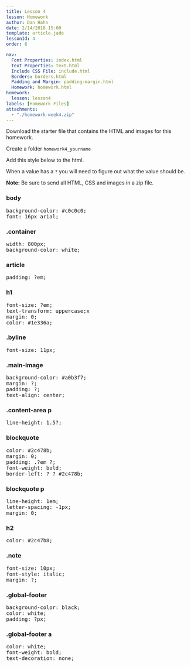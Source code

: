 ```yaml
---
title: Lesson 4
lesson: Homework
author: Dan Hahn
date: 2/14/2018 15:00
template: article.jade
lessonId: 4
order: 6

nav:
  Font Properties: index.html
  Text Properties: text.html
  Include CSS File: include.html
  Borders: borders.html
  Padding and Margin: padding-margin.html
  Homework: homework.html
homework:
  lesson: lesson4
labels: [Homework Files]
attachments:
  - "./homework-week4.zip"
---
```


Download the starter file that contains the HTML and images for this homework.

Create a folder `homework4_yourname`

Add this style below to the html.

When a value has a `?` you will need to figure out what the value should be.

**Note:** Be sure to send all HTML, CSS and images in a zip file.

### body

<pre class="text-content">
background-color: #c0c0c0;
font: 16px arial;
</pre>

### .container

<pre class="text-content">
width: 800px;
background-color: white;
</pre>

### article

<pre class="text-content">
padding: ?em;
</pre>

### h1

<pre class="text-content">
font-size: ?em;
text-transform: uppercase;x
margin: 0;
color: #1e336a;
</pre>

### .byline

<pre class="text-content">
font-size: 11px;
</pre>

### .main-image

<pre class="text-content">
background-color: #a0b3f7;
margin: ?;
padding: ?;
text-align: center;
</pre>

### .content-area p

<pre class="text-content">
line-height: 1.5?;
</pre>

### blockquote

<pre class="text-content">
color: #2c478b;
margin: 0;
padding: .?em ?;
font-weight: bold;
border-left: ? ? #2c478b;
</pre>

### blockquote p

<pre class="text-content">
line-height: 1em;
letter-spacing: -1px;
margin: 0;
</pre>

### h2

<pre class="text-content">
color: #2c47b8;
</pre>

### .note

<pre class="text-content">
font-size: 10px;
font-style: italic;
margin: ?;
</pre>

### .global-footer

<pre class="text-content">
background-color: black;
color: white;
padding: ?px;
</pre>

### .global-footer a

<pre class="text-content">
color: white;
font-weight: bold;
text-decoration: none;
</pre>
